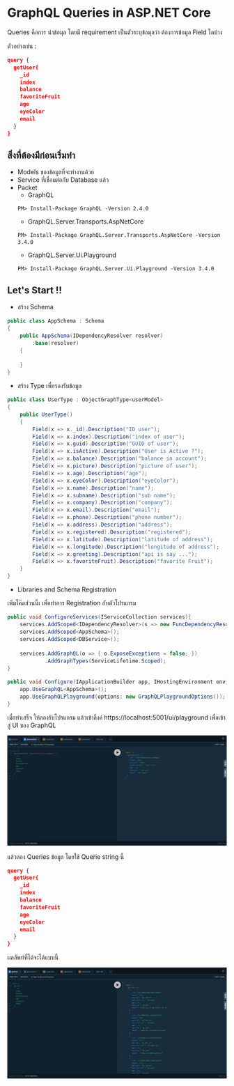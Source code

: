 # GraphQL Queries in ASP.NET Core
Queries คือการ นำข้อมุล โดยมี requirement เป็นตัวระบุข้อมุลว่า ต้องการข้อมูล Field ใดบ้าง

ตัวอย่างเช่น :
```json
query {
  getUser{
    _id
    index
    balance
    favoriteFruit
    age
    eyeColor
    email
  }
}
```
## สิ่งที่ต้องมีก่อนเริ่มทำ
- Models ของข้อมูลที่จะทำงานด้วย
- Service ที่เชื่อมต่อกับ Database แล้ว
- Packet
    - GraphQL
    ```
    PM> Install-Package GraphQL -Version 2.4.0
    ```
    - GraphQL.Server.Transports.AspNetCore
    ```
    PM> Install-Package GraphQL.Server.Transports.AspNetCore -Version 3.4.0
    ```
    - GraphQL.Server.Ui.Playground
    ```
    PM> Install-Package GraphQL.Server.Ui.Playground -Version 3.4.0
    ``` 

## Let's Start !!

- สร้าง Schema
```c#
public class AppSchema : Schema
{
    public AppSchema(IDependencyResolver resolver)
        :base(resolver)
    {
 
    }
}
``` 

- สร้าง Type เพื่อรองรับข้อมูล
```c#
public class UserType : ObjectGraphType<userModel>
{
    public UserType()
    {
        Field(x => x._id).Description("ID user");
        Field(x => x.index).Description("index of user");
        Field(x => x.guid).Description("GUID of user");
        Field(x => x.isActive).Description("User is Active ?");
        Field(x => x.balance).Description("balance in account");
        Field(x => x.picture).Description("picture of user");
        Field(x => x.age).Description("age");
        Field(x => x.eyeColor).Description("eyeColor");
        Field(x => x.name).Description("name");
        Field(x => x.subname).Description("sub name");
        Field(x => x.company).Description("company");
        Field(x => x.email).Description("email");
        Field(x => x.phone).Description("phone number");
        Field(x => x.address).Description("address");
        Field(x => x.registered).Description("registered");
        Field(x => x.latitude).Description("latitude of address");
        Field(x => x.longitude).Description("longitude of address");
        Field(x => x.greeting).Description("api is say ...");
        Field(x => x.favoriteFruit).Description("favorite Fruit");
    }
}
```

- Libraries and Schema Registration

เพิ่มโค๊ดส่วนนี้เ เพื่อทำการ Registration กับตัวโปรแกรม
```c#
public void ConfigureServices(IServiceCollection services){
    services.AddScoped<IDependencyResolver>(s => new FuncDependencyResolver(s.GetRequiredService));
    services.AddScoped<AppSchema>();
    services.AddScoped<DBService>();

    services.AddGraphQL(o => { o.ExposeExceptions = false; })
            .AddGraphTypes(ServiceLifetime.Scoped);
}
```

```c#
public void Configure(IApplicationBuilder app, IHostingEnvironment env){
    app.UseGraphQL<AppSchema>();
    app.UseGraphQLPlayground(options: new GraphQLPlaygroundOptions());
}
```

เมื่อทำเสร็จ ให้ลองรับโปรแกรม แล้วเข้าลิ้งค์ https://localhost:5001/ui/playground เพื่อเข้าสู่ UI ของ GraphQL

![BeginGraphQL](https://github.com/chokchai9900/GraphQL_doc/blob/master/picture/start.PNG)

แล้วลอง Queries ข้อมูล โดยใช้ Querie string นี้
```json
query {
  getUser{
    _id
    index
    balance
    favoriteFruit
    age
    eyeColor
    email
  }
}
```

ผลลัพท์ที่ได้จะได้แบบนี้ 

![Get](https://github.com/chokchai9900/GraphQL_doc/blob/master/picture/get.PNG)

